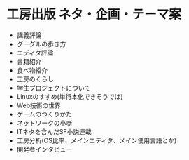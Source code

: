 # 工房出版 ネタ・企画・テーマ案

- 講義評論
- グーグルの歩き方
- エディタ評論
- 書籍紹介
- 食べ物紹介
- 工房のくらし
- 学生プロジェクトについて
- Linuxのすすめ(単行本化できそうでは)
- Web技術の世界
- ゲームのつくりかた
- ネットワークの小噺
- ITネタを含んだSF小説連載
- 工房分析(OS比率、メインエディタ、メイン使用言語とか)
- 開発者インタビュー
